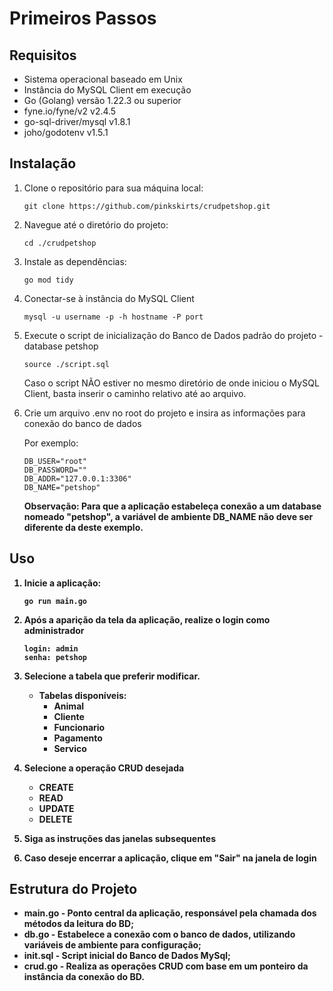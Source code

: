 # Primeiros Passos

## Requisitos
- Sistema operacional baseado em Unix
- Instância do MySQL Client em execução
- Go (Golang) versão 1.22.3 ou superior
- fyne.io/fyne/v2 v2.4.5
- go-sql-driver/mysql v1.8.1
- joho/godotenv v1.5.1

## Instalação

1. Clone o repositório para sua máquina local:
   ```
   git clone https://github.com/pinkskirts/crudpetshop.git
   ```

2. Navegue até o diretório do projeto:
   ```
   cd ./crudpetshop
   ```

3. Instale as dependências:
   ```
   go mod tidy
   ```

4. Conectar-se à instância do MySQL Client
   ```
   mysql -u username -p -h hostname -P port
   ```

5. Execute o script de inicialização do Banco de Dados padrão do projeto - database petshop
   ```
   source ./script.sql
   ```
   Caso o script NÃO estiver no mesmo diretório de onde iniciou o MySQL Client, basta inserir o caminho relativo até ao arquivo.

6. Crie um arquivo .env no root do projeto e insira as informações para conexão do banco de dados <br >

   Por exemplo:
   ```
   DB_USER="root"
   DB_PASSWORD=""
   DB_ADDR="127.0.0.1:3306"
   DB_NAME="petshop" 
   ```
   <b>Observação: Para que a aplicação estabeleça conexão a um database nomeado "petshop", a variável de ambiente DB_NAME não deve ser diferente da deste exemplo.<b/>

## Uso

1. Inicie a aplicação:
   ```
   go run main.go
   ```

2. Após a aparição da tela da aplicação, realize o login como administrador
   ```
   login: admin
   senha: petshop
   ```

3. Selecione a tabela que preferir modificar.
   * Tabelas disponíveis:
       - Animal
       - Cliente
       - Funcionario
       - Pagamento
       - Servico
        
5. Selecione a operação CRUD desejada
   * CREATE
   * READ
   * UPDATE
   * DELETE

6. Siga as instruções das janelas subsequentes

7. Caso deseje encerrar a aplicação, clique em "Sair" na janela de login

## Estrutura do Projeto
   * main.go - Ponto central da aplicação, responsável pela chamada dos métodos da leitura do BD;
   * db.go - Estabelece a conexão com o banco de dados, utilizando variáveis de ambiente para configuração;
   * init.sql - Script inicial do Banco de Dados MySql;
   * crud.go - Realiza as operações CRUD com base em um ponteiro da instância da conexão do BD.
